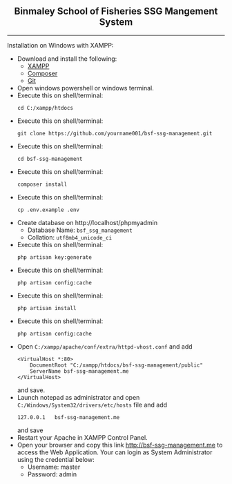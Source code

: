 <h2 align="center">Binmaley School of Fisheries SSG Mangement System</h2>

<hr>

<p>Installation on Windows with XAMPP:</p>

- Download and install the following:
  - <a href="https://www.apachefriends.org/xampp-files/7.4.24/xampp-windows-x64-7.4.24-0-VC15-installer.exe" target="_blank">XAMPP</a>
  - <a href="https://getcomposer.org/Composer-Setup.exe" target="_blank">Composer</a>
  - <a href="https://git-scm.com/download/win" target="_blank">Git</a>
- Open windows powershell or windows terminal.
- Execute this on shell/terminal: 
  ```
  cd C:/xampp/htdocs
  ```
- Execute this on shell/terminal: 
  ```
  git clone https://github.com/yourname001/bsf-ssg-management.git
  ```
- Execute this on shell/terminal: 
  ```
  cd bsf-ssg-management
  ```
- Execute this on shell/terminal: 
  ```
  composer install
  ```
- Execute this on shell/terminal: 
  ```
  cp .env.example .env
  ```
- Create database on http://localhost/phpmyadmin
  - Database Name: <code>bsf_ssg_management</code>
  - Collation: <code>utf8mb4_unicode_ci</code>
- Execute this on shell/terminal: 
  ```
  php artisan key:generate
  ```
- Execute this on shell/terminal: 
  ```
  php artisan config:cache
  ```
- Execute this on shell/terminal: 
  ```
  php artisan install
  ```
- Execute this on shell/terminal: 
  ```
  php artisan config:cache
  ```
- Open <code>C:/xampp/apache/conf/extra/httpd-vhost.conf</code> and add
  ```
  <VirtualHost *:80>
      DocumentRoot "C:/xampp/htdocs/bsf-ssg-management/public"
      ServerName bsf-ssg-management.me
  </VirtualHost>
  ```
    and save.
- Launch notepad as administrator and open <code>C:/Windows/System32/drivers/etc/hosts</code> file and add
    ```
    127.0.0.1   bsf-ssg-management.me
    ```
    and save
- Restart your Apache in XAMPP Control Panel.
- Open your browser and copy this link http://bsf-ssg-management.me to access the Web Application. Your can login as System Administrator using the credential below:
  - Username: master
  - Password: admin